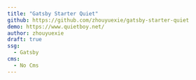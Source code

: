 ```yaml
---
title: "Gatsby Starter Quiet"
github: https://github.com/zhouyuexie/gatsby-starter-quiet
demo: https://www.quietboy.net/
author: zhouyuexie
draft: true
ssg:
  - Gatsby
cms:
  - No Cms
---
```

